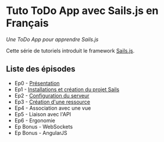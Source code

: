 # Tuto ToDo App avec Sails.js en Français

*Une ToDo App pour apprendre Sails.js*

Cette série de tutoriels introduit le framework 
[Sails.js](http://sailsjs.org/#!/).

## Liste des épisodes

* Ep0 - [Présentation](Ep0#Épisode-0-présentation)
* Ep1 - [Installations et création du projet Sails](Ep1#Épisode-1-installations-et-création-du-projet-sails)
* Ep2 - [Configuration du serveur](Ep2#Épisode-2-configuration-du-serveur)
* Ep3 - [Création d'une ressource](Ep3#Épisode-3-création-d-une-ressource)
* Ep4 - Association avec une vue
* Ep5 - Liaison avec l'API
* Ep6 - Ergonomie
* Ep Bonus - WebSockets
* Ep Bonus - AngularJS
